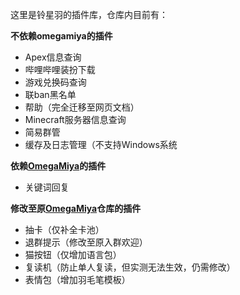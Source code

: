 这里是铃星羽的插件库，仓库内目前有：

**不依赖omegamiya的插件**
- Apex信息查询
- 哔哩哔哩装扮下载
- 游戏兑换码查询
- 联ban黑名单
- 帮助（完全迁移至网页文档）
- Minecraft服务器信息查询
- 简易群管
- 缓存及日志管理（不支持Windows系统

**依赖[OmegaMiya](https://github.com/Ailitonia/omega-miya)的插件**
- 关键词回复


**修改至原[OmegaMiya](https://github.com/Ailitonia/omega-miya)仓库的插件**
- 抽卡（仅补全卡池）
- 退群提示（修改至原入群欢迎）
- 猫按钮（仅增加语言包）
- 复读机（防止单人复读，但实测无法生效，仍需修改）
- 表情包（增加羽毛笔模板）